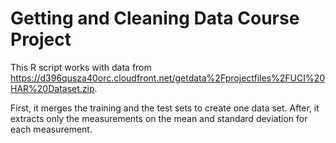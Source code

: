 # Getting and Cleaning Data Course Project

This R script works with data from https://d396qusza40orc.cloudfront.net/getdata%2Fprojectfiles%2FUCI%20HAR%20Dataset.zip. 

First, it merges the training and the test sets to create one data set. After, it extracts only the measurements on the mean and standard deviation for each measurement.